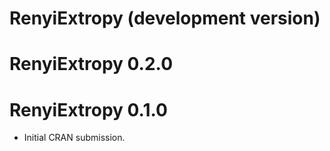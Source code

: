 # RenyiExtropy (development version)

# RenyiExtropy 0.2.0

# RenyiExtropy 0.1.0

* Initial CRAN submission.
